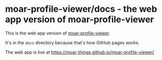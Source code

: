 moar-profile-viewer/docs - the web app version of moar-profile-viewer
=========================================================================

This is the web app version of [moar-profile-viewer](https://github.com/moar-things/moar-profile-viewer/).

It's in the `docs` directory because that's how GitHub pages works.

The web app is live at https://moar-things.github.io/moar-profile-viewer/
